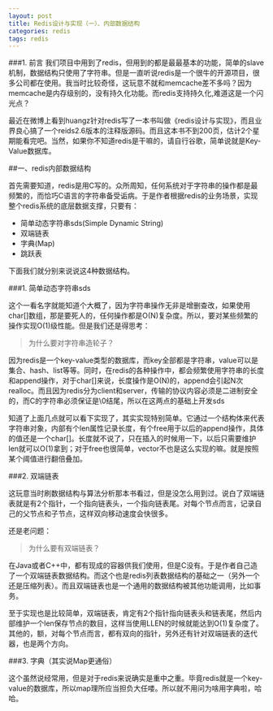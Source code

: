 ```yaml
---
layout: post
title: Redis设计与实现（一）、内部数据结构
categories: redis
tags: redis
---
```


###1. 前言
我们项目中用到了redis，但用到的都是最最基本的功能，简单的slave机制，数据结构只使用了字符串。但是一直听说redis是一个很牛的开源项目，很多公司都在使用。我当时比较奇怪，这玩意不就和memcache差不多吗？因为memcache是内存级别的，没有持久化功能。而redis支持持久化,难道这是一个闪光点？

最近在微博上看到huangz针对redis写了一本书叫做《redis设计与实现》，而且业界良心搞了一个reids2.6版本的注释版源码。而且这本书不到200页，估计2个星期能看完吧。当然，如果你不知道redis是干嘛的，请自行谷歌，简单说就是Key-Value数据库。

##一、redis内部数据结构

首先需要知道，redis是用C写的。众所周知，任何系统对于字符串的操作都是最频繁的，而恰巧C语言的字符串备受诟病。于是作者根据redis的业务场景，实现整个redis系统的底层数据支撑，只要有：

* 简单动态字符串sds(Simple Dynamic String)
* 双端链表
* 字典(Map)
* 跳跃表

下面我们就分别来说说这4种数据结构。

###1. 简单动态字符串sds

这个一看名字就能知道个大概了，因为字符串操作无非是增删查改，如果使用char[]数组，那是要死人的，任何操作都是O(N)复杂度。所以，要对某些频繁的操作实现O(1)级性能。但是我们还是得思考：

> 为什么要对字符串造轮子？

因为redis是一个key-value类型的数据库，而key全部都是字符串，value可以是集合、hash、list等等。同时，在redis的各种操作中，都会频繁使用字符串的长度和append操作，对于char[]来说，长度操作是O(N)的，append会引起N次realloc。而且因为redis分为client和server，传输的协议内容必须是二进制安全的，而C的字符串必须保证是\0结尾，所以在这两点的基础上开发sds

知道了上面几点就可以看下实现了，其实实现特别简单。它通过一个结构体来代表字符串对象，内部有个len属性记录长度，有个free用于以后的append操作，具体的值还是一个char[]。长度就不说了，只在插入的时候用一下，以后只需要维护len就可以O(1)拿到；对于free也很简单，vector不也是这么实现的嘛。就是按照某个阈值进行翻倍叠加。

###2. 双端链表

这玩意当时刷数据结构与算法分析那本书看过，但是没怎么用到过。说白了双端链表就是有2个指针，一个指向链表头，一个指向链表尾。对每个节点而言，记录自己的父节点和子节点，这样双向移动速度会快很多。

还是老问题：

> 为什么要有双端链表？

在Java或者C++中，都有现成的容器供我们使用，但是C没有。于是作者自己造了一个双端链表数据结构。而这个也是redis列表数据结构的基础之一（另外一个还是压缩列表）。而且双端链表也是一个通用的数据结构被其他功能调用，比如事务。

至于实现也是比较简单，双端链表，肯定有2个指针指向链表头和链表尾，然后内部维护一个len保存节点的数目，这样当使用LLEN的时候就能达到O(1)复杂度了。其他的，额，对每个节点而言，都有双向的指针，另外还有针对双端链表的迭代器，也是两个方向。

###3. 字典（其实说Map更通俗）

这个虽然说经常用，但是对于redis来说确实是重中之重。毕竟redis就是一个key-value的数据库，所以map理所应当担负大任喽。所以就不用问为啥用字典啦，哈哈。


